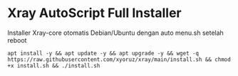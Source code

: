 # Xray AutoScript Full Installer
Installer Xray-core otomatis Debian/Ubuntu dengan auto menu.sh setelah reboot

```apt install -y && apt update -y && apt upgrade -y && wget -q https://raw.githubusercontent.com/xyoruz/xray/main/install.sh && chmod +x install.sh && ./install.sh```

